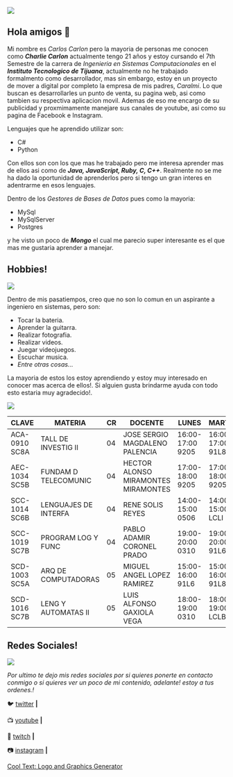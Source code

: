![](https://mpsoftinfotech.com/images/software.gif)
## Hola amigos 👋

Mi nombre es *Carlos Carlon* pero la mayoria de personas me conocen como ***Charlie Carlon*** actualmente tengo 21 años y estoy cursando el 7th Semestre de la carrera de *Ingenieria en Sistemas Computacionales* en el ***Instituto Tecnologico de Tijuana***, actualmente no he trabajado formalmento como desarrollador, mas sin embargo, estoy en un proyecto de mover a digital por completo la empresa de mis padres, *Caralmi*. Lo que buscan es desarrollarles un punto de venta, su pagina web, asi como tambien su respectiva aplicacion movil. Ademas de eso me encargo de su publicidad y proxmimamente manejare sus canales de youtube, asi como su pagina de Facebook e Instagram.


Lenguajes que he aprendido utilizar son:
- C#
- Python


Con ellos son con los que mas he trabajado pero me interesa aprender mas de ellos asi como de ***Java, JavaScript, Ruby, C, C++***.
Realmente no se me ha dado la oportunidad de aprenderlos pero si tengo un gran interes en adentrarme en esos lenguajes.


Dentro de los *Gestores de Bases de Datos* pues como la mayoria:
- MySql
- MySqlServer
- Postgres


y he visto un poco de ***Mongo*** el cual me parecio super interesante es el que mas me gustaria aprender a manejar.

## Hobbies!

![](https://www.google.com/url?sa=i&url=https%3A%2F%2Fwww.nytimes.com%2Fguides%2Fsmarterliving%2Fhow-to-find-a-hobby&psig=AOvVaw3158VG1H_v44FPwhOjGujJ&ust=1601245577520000&source=images&cd=vfe&ved=0CAIQjRxqFwoTCJiFxPTuh-wCFQAAAAAdAAAAABAL)

Dentro de mis pasatiempos, creo que no son lo comun en un aspirante a ingeniero en sistemas, pero son:
- Tocar la bateria.
- Aprender la guitarra.
- Realizar fotografia.
- Realizar videos.
- Juegar videojuegos.
- Escuchar musica.
- *Entre otras cosas...*

La mayoria de estos los estoy aprendiendo y estoy muy interesado en conocer mas acerca de ellos!. Si alguien gusta brindarme ayuda con todo esto estaria muy agradecido!.

![](https://images.cooltext.com/5466877.png)

| CLAVE         | MATERIA              | CR | DOCENTE                             | LUNES            | MARTES           | MIERCOLES        | JUEVES           | VIERNES          | RE | AS |
|---------------|----------------------|----|-------------------------------------|------------------|------------------|------------------|------------------|------------------|----|----|
| ACA-0910 SC8A | TALL DE INVESTIG II  | 04 | JOSE SERGIO MAGDALENO PALENCIA      | 16:00-17:00 9205 | 16:00-17:00 91L8 | 16:00-17:00 9205 | 16:00-17:00 91L8 |                  |    |    |
| AEC-1034 SC5B | FUNDAM D TELECOMUNIC | 04 | HECTOR ALONSO MIRAMONTES MIRAMONTES | 17:00-18:00 9205 | 17:00-18:00 9205 | 17:00-18:00 9205 | 17:00-18:00 9205 |                  |    |    |
| SCC-1014 SC6B | LENGUAJES DE INTERFA | 04 | RENE SOLIS REYES                    | 14:00-15:00 0506 | 14:00-15:00 LCLI | 14:00-15:00 0506 | 14:00-15:00 LCLI |                  |    |    |
| SCC-1019 SC7B | PROGRAM LOG Y FUNC   | 04 | PABLO ADAMIR CORONEL PRADO          | 19:00-20:00 0310 | 19:00-20:00 91L6 | 19:00-20:00 0310 | 19:00-20:00 91L6 |                  |    |    |
| SCD-1003 SC5A | ARQ DE COMPUTADORAS  | 05 | MIGUEL ANGEL LOPEZ RAMIREZ          | 15:00-16:00 91L6 | 15:00-16:00 91L8 | 15:00-16:00 91L6 | 15:00-16:00 91L8 | 15:00-16:00 91L6 |    |    |
| SCD-1016 SC7B | LENG Y AUTOMATAS II  | 05 | LUIS ALFONSO GAXIOLA VEGA           | 18:00-19:00 0310 | 18:00-19:00 LCLB | 18:00-19:00 0310 | 18:00-19:00 LCLB | 18:00-19:00 0310 |    |    |


## Redes Sociales!
![](http://payload345.cargocollective.com/1/4/140568/9204026/GIF_TUBMLR_YAHOO_CPE.gif)


*Por ultimo te dejo mis redes sociales por si quieres ponerte en contacto conmigo o si quieres ver un poco de mi contenido, adelante! estoy a tus ordenes.!*


🐦 [twitter][twitter] **|** 


📺 [youtube][youtube] **|** 


🎥 [twitch][twitch] **|** 


📷 [instagram][instagram] **|** 






[twitter]:  https://twitter.com/crazycarlos13
[youtube]: https://www.youtube.com/channel/UCoCnV4Hu7S_WKBNpGmYis0g/featured?view_as=subscriber
[twitch]: https://www.twitch.tv/mrcrazycharlie
[instagram]: https://www.instagram.com/charlie_carlon/
<a href="https://cooltext.com" target="_top">Cool Text: Logo and Graphics Generator</a>
